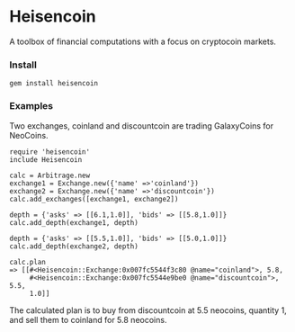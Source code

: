 # Heisencoin

A toolbox of financial computations with a focus on cryptocoin markets.

### Install

```
gem install heisencoin
```

### Examples

Two exchanges, coinland and discountcoin are trading GalaxyCoins for NeoCoins.

```
require 'heisencoin'
include Heisencoin

calc = Arbitrage.new
exchange1 = Exchange.new({'name' =>'coinland'})
exchange2 = Exchange.new({'name' =>'discountcoin'})
calc.add_exchanges([exchange1, exchange2])

depth = {'asks' => [[6.1,1.0]], 'bids' => [[5.8,1.0]]}
calc.add_depth(exchange1, depth)

depth = {'asks' => [[5.5,1.0]], 'bids' => [[5.0,1.0]]}
calc.add_depth(exchange2, depth)

calc.plan
=> [[#<Heisencoin::Exchange:0x007fc5544f3c80 @name="coinland">, 5.8,
     #<Heisencoin::Exchange:0x007fc5544e9be0 @name="discountcoin">, 5.5,
     1.0]]
```

The calculated plan is to buy from discountcoin at 5.5 neocoins, quantity 1, and sell them to coinland for 5.8 neocoins.

